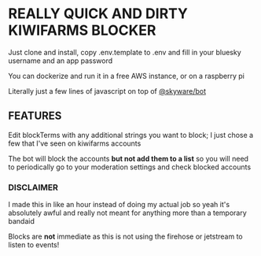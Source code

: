 # REALLY QUICK AND DIRTY KIWIFARMS BLOCKER
Just clone and install, copy .env.template to .env and fill in your bluesky username and an app password

You can dockerize and run it in a free AWS instance, or on a raspberry pi

Literally just a few lines of javascript on top of [@skyware/bot](https://github.com/skyware-js/bot)
## FEATURES
Edit blockTerms with any additional strings you want to block; I just chose a few that I've seen on kiwifarms accounts

The bot will block the accounts **but not add them to a list** so you will need to periodically go to your moderation settings and check blocked accounts
### DISCLAIMER
I made this in like an hour instead of doing my actual job so yeah it's absolutely awful and really not meant for anything more than a temporary bandaid

Blocks are **not** immediate as this is not using the firehose or jetstream to listen to events!
